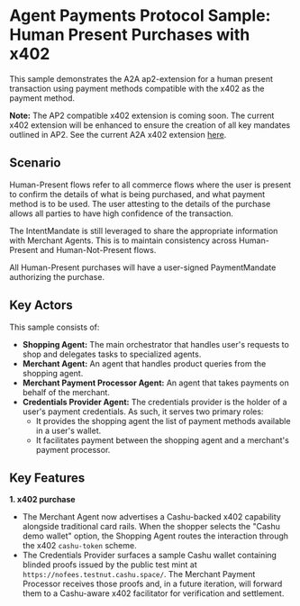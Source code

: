# Agent Payments Protocol Sample: Human Present Purchases with x402

This sample demonstrates the A2A ap2-extension for a human present transaction
using payment methods compatible with the x402 as the payment method.

**Note:** The AP2 compatible x402 extension is coming soon. The current x402
extension will be enhanced to ensure the creation of all key mandates outlined
in AP2. See the current A2A x402 extension
[here](https://github.com/google-agentic-commerce/a2a-x402/).

## Scenario

Human-Present flows refer to all commerce flows where the user is present to
confirm the details of what is being purchased, and what payment method is to be
used. The user attesting to the details of the purchase allows all parties to
have high confidence of the transaction.

The IntentMandate is still leveraged to share the appropriate information with
Merchant Agents. This is to maintain consistency across Human-Present and
Human-Not-Present flows.

All Human-Present purchases will have a user-signed PaymentMandate authorizing
the purchase.

## Key Actors

This sample consists of:

*   **Shopping Agent:** The main orchestrator that handles user's requests to
    shop and delegates tasks to specialized agents.
*   **Merchant Agent:** An agent that handles product queries from the shopping
    agent.
*   **Merchant Payment Processor Agent:** An agent that takes payments on behalf
    of the merchant.
*   **Credentials Provider Agent:** The credentials provider is the holder of a
    user's payment credentials. As such, it serves two primary roles:
    *   It provides the shopping agent the list of payment methods available in
        a user's wallet.
    *   It facilitates payment between the shopping agent and a merchant's
        payment processor.

## Key Features

**1. x402 purchase**

*   The Merchant Agent now advertises a Cashu-backed x402 capability alongside
    traditional card rails. When the shopper selects the "Cashu demo wallet"
    option, the Shopping Agent routes the interaction through the x402
    `cashu-token` scheme.
*   The Credentials Provider surfaces a sample Cashu wallet containing blinded
    proofs issued by the public test mint at
    `https://nofees.testnut.cashu.space/`. The Merchant Payment Processor receives those
    proofs and, in a future iteration, will forward them to a Cashu-aware x402
    facilitator for verification and settlement.
